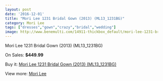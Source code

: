 ```yaml
---
layout: post
date: '2016-12-01'
title: "Mori Lee 1231 Bridal Gown (2013) (ML13_1231BG)"
category: Mori Lee
tags: ["dresses","gown","crazy","bridal","wedding"]
image: http://www.benemulti.com/14911-thickbox_default/mori-lee-1231-bridal-gown-2013-ml131231bg.jpg
---
```

Mori Lee 1231 Bridal Gown (2013) (ML13_1231BG)

On Sales: **$449.99**
<a href="https://www.benemulti.com/en/mori-lee/5686-mori-lee-1231-bridal-gown-2013-ml131231bg.html"><amp-img layout="responsive" width="600" height="600" src="//www.benemulti.com/14911-thickbox_default/mori-lee-1231-bridal-gown-2013-ml131231bg.jpg" alt="Mori Lee 1231 Bridal Gown (2013) (ML13_1231BG) 0" /></a>
<a href="https://www.benemulti.com/en/mori-lee/5686-mori-lee-1231-bridal-gown-2013-ml131231bg.html"><amp-img layout="responsive" width="600" height="600" src="//www.benemulti.com/14913-thickbox_default/mori-lee-1231-bridal-gown-2013-ml131231bg.jpg" alt="Mori Lee 1231 Bridal Gown (2013) (ML13_1231BG) 1" /></a>
<a href="https://www.benemulti.com/en/mori-lee/5686-mori-lee-1231-bridal-gown-2013-ml131231bg.html"><amp-img layout="responsive" width="600" height="600" src="//www.benemulti.com/14912-thickbox_default/mori-lee-1231-bridal-gown-2013-ml131231bg.jpg" alt="Mori Lee 1231 Bridal Gown (2013) (ML13_1231BG) 2" /></a>

Buy it: [Mori Lee 1231 Bridal Gown (2013) (ML13_1231BG)](https://www.benemulti.com/en/mori-lee/5686-mori-lee-1231-bridal-gown-2013-ml131231bg.html "Mori Lee 1231 Bridal Gown (2013) (ML13_1231BG)")

View more: [Mori Lee](https://www.benemulti.com/en/50-mori-lee "Mori Lee")
